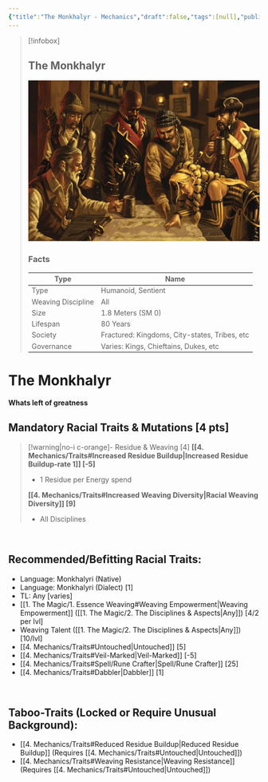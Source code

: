 ```yaml
---
{"title":"The Monkhalyr - Mechanics","draft":false,"tags":[null],"publish":true,"path":"2. The Races/The Monkhalyr/The Monkhalyr - Mechanics.md","permalink":"/2-the-races/the-monkhalyr/the-monkhalyr-mechanics/","PassFrontmatter":true}
---
```


> [!infobox]
> 
> 
> ## **The Monkhalyr**
> 
> ![diverse_party.webp](../../diverse_party.webp)
> 
> ### Facts
> 
> | Type | Name |
> | --- | --- |
> | Type | Humanoid, Sentient |
> | Weaving Discipline | All |
> | Size | 1.8 Meters (SM 0)
> | Lifespan | 80 Years |
> | Society | Fractured: Kingdoms, City-states, Tribes, etc |
> | Governance | Varies: Kings, Chieftains, Dukes, etc |

# **The Monkhalyr**
**Whats left of greatness**
<br>

## Mandatory Racial Traits & Mutations [4 pts]

> [!warning|no-i c-orange]- Residue & Weaving [4]
> **[[4. Mechanics/Traits#Increased Residue Buildup\|Increased Residue Buildup-rate 1]] [-5]**
> - 1 Residue per Energy spend
> 
> **[[4. Mechanics/Traits#Increased Weaving Diversity\|Racial Weaving Diversity]] [9]**
> - All Disciplines
>

<br>

## Recommended/Befitting Racial Traits:
- Language: Monkhalyri (Native)
- Language: Monkhalyri (Dialect) [1]
- TL: Any [varies]
- [[1. The Magic/1. Essence Weaving#Weaving Empowerment\|Weaving Empowerment]] ([[1. The Magic/2. The Disciplines & Aspects\|Any]]) [4/2 per lvl]
- Weaving Talent ([[1. The Magic/2. The Disciplines & Aspects\|Any]]) [10/lvl]
- [[4. Mechanics/Traits#Untouched\|Untouched]] [5]
- [[4. Mechanics/Traits#Veil-Marked\|Veil-Marked]] [-5]
- [[4. Mechanics/Traits#Spell/Rune Crafter\|Spell/Rune Crafter]] [25]
- [[4. Mechanics/Traits#Dabbler\|Dabbler]] [1]

<br>

## Taboo-Traits (Locked or Require Unusual Background):
- [[4. Mechanics/Traits#Reduced Residue Buildup\|Reduced Residue Buildup]] (Requires [[4. Mechanics/Traits#Untouched\|Untouched]])
- [[4. Mechanics/Traits#Weaving Resistance\|Weaving Resistance]] (Requires [[4. Mechanics/Traits#Untouched\|Untouched]])

<br>
  